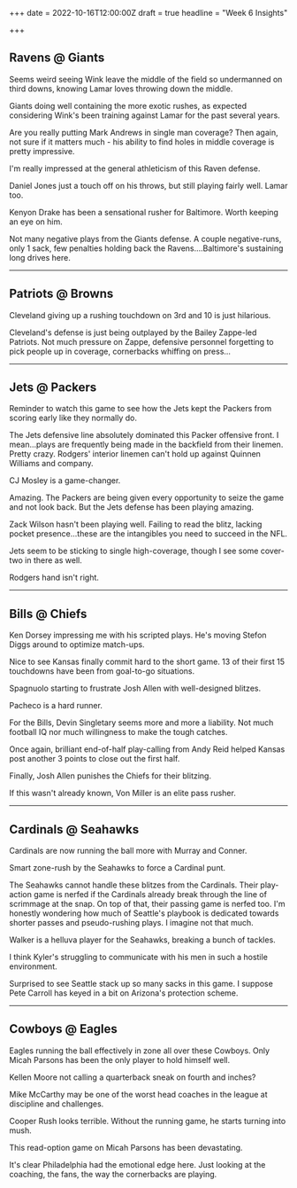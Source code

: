 +++
date = 2022-10-16T12:00:00Z
draft = true
headline = "Week 6 Insights"

+++
## Ravens @ Giants

Seems weird seeing Wink leave the middle of the field so undermanned on third downs, knowing Lamar loves throwing down the middle.

Giants doing well containing the more exotic rushes, as expected considering Wink's been training against Lamar for the past several years.

Are you really putting Mark Andrews in single man coverage? Then again, not sure if it matters much - his ability to find holes in middle coverage is pretty impressive.

I'm really impressed at the general athleticism of this Raven defense.

Daniel Jones just a touch off on his throws, but still playing fairly well. Lamar too. 

Kenyon Drake has been a sensational rusher for Baltimore. Worth keeping an eye on him.

Not many negative plays from the Giants defense. A couple negative-runs, only 1 sack, few penalties holding back the Ravens....Baltimore's sustaining long drives here.

***

## Patriots @ Browns

Cleveland giving up a rushing touchdown on 3rd and 10 is just hilarious. 

Cleveland's defense is just being outplayed by the Bailey Zappe-led Patriots. Not much pressure on Zappe, defensive personnel forgetting to pick people up in coverage, cornerbacks whiffing on press...

***

## Jets @ Packers

Reminder to watch this game to see how the Jets kept the Packers from scoring early like they normally do.

The Jets defensive line absolutely dominated this Packer offensive front. I mean...plays are frequently being made in the backfield from their linemen. Pretty crazy. Rodgers' interior linemen can't hold up against Quinnen Williams and company.

CJ Mosley is a game-changer.

Amazing. The Packers are being given every opportunity to seize the game and not look back. But the Jets defense has been playing amazing.

Zack Wilson hasn't been playing well. Failing to read the blitz, lacking pocket presence...these are the intangibles you need to succeed in the NFL.

Jets seem to be sticking to single high-coverage, though I see some cover-two in there as well.

Rodgers hand isn't right.

***

## Bills @ Chiefs

Ken Dorsey impressing me with his scripted plays. He's moving Stefon Diggs around to optimize match-ups.

Nice to see Kansas finally commit hard to the short game. 13 of their first 15 touchdowns have been from goal-to-go situations.

Spagnuolo starting to frustrate Josh Allen with well-designed blitzes. 

Pacheco is a hard runner.

For the Bills, Devin Singletary seems more and more a liability. Not much football IQ nor much willingness to make the tough catches.

Once again, brilliant end-of-half play-calling from Andy Reid helped Kansas post another 3 points to close out the first half.

Finally, Josh Allen punishes the Chiefs for their blitzing. 

If this wasn't already known, Von Miller is an elite pass rusher.

***

## Cardinals @ Seahawks

Cardinals are now running the ball more with Murray and Conner.

Smart zone-rush by the Seahawks to force a Cardinal punt.

The Seahawks cannot handle these blitzes from the Cardinals. Their play-action game is nerfed if the Cardinals already break through the line of scrimmage at the snap. On top of that, their passing game is nerfed too. I'm honestly wondering how much of Seattle's playbook is dedicated towards shorter passes and pseudo-rushing plays. I imagine not that much.

Walker is a helluva player for the Seahawks, breaking a bunch of tackles.

I think Kyler's struggling to communicate with his men in such a hostile environment.

Surprised to see Seattle stack up so many sacks in this game. I suppose Pete Carroll has keyed in a bit on Arizona's protection scheme.

***

## Cowboys @ Eagles

Eagles running the ball effectively in zone all over these Cowboys. Only Micah Parsons has been the only player to hold himself well.

Kellen Moore not calling a quarterback sneak on fourth and inches?

Mike McCarthy may be one of the worst head coaches in the league at discipline and challenges.

Cooper Rush looks terrible. Without the running game, he starts turning into mush.

This read-option game on Micah Parsons has been devastating.

It's clear Philadelphia had the emotional edge here. Just looking at the coaching, the fans, the way the cornerbacks are playing.